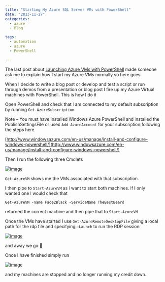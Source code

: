 ```yaml
---
title: "Starting My Azure SQL Server VMs with PowerShell"
date: "2013-11-27" 
categories:
  - azure
  - Blog

tags:
  - automation
  - azure
  - PowerShell

---
```

The last post about [Launching Azure VMs with PowerShell](https://blog.robsewell.com/?p=505) made someone ask me to explain how I start my Azure VMs normally so here goes.

When I decide to write a blog post or develop and test a script or run through demos from a presentation or blog post I fire up my Azure Virtual machines with PowerShell. This is how I do it

Open PowerShell and check that I am connected to my default subscription by running `Get-AzureSubscription`

Note – You must have installed Windows Azure PowerShell and installed the PublishSettingsFile or used `Add-AzureAccount` for your subscription following the steps here

[http://www.windowsazure.com/en-us/manage/install-and-configure-windows-powershell/](http://www.windowsazure.com/en-us/manage/install-and-configure-windows-powershell/)

Then I run the following three Cmdlets

[![image](https://blog.robsewell.com/assets/uploads/2013/11/image.png)](https://blog.robsewell.com/assets/uploads/2013/11/image.png)

`Get-AzureVM` shows me the VMs associated with that subscription.

I then pipe to `Start-AzureVM` as I want to start both machines. If I only wanted one I would check that

    Get-AzureVM -name Fade2Black -ServiceName TheBestBeard

returned the correct machine and then pipe that to `Start-AzureVM`

Once the VMs have started I use `Get-AzureRemoteDesktopFile` giving a local path for the rdp file and specifying `–Launch` to run the RDP session

[![image](https://blog.robsewell.com/assets/uploads/2013/11/image1.png)](https://blog.robsewell.com/assets/uploads/2013/11/image1.png)

and away we go 🙂

Once I have finished simply run

[![image](https://blog.robsewell.com/assets/uploads/2013/11/image2.png)](https://blog.robsewell.com/assets/uploads/2013/11/image2.png)

and my machines are stopped and no longer running my credit down.
